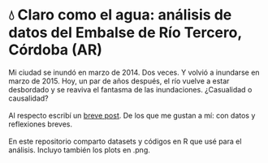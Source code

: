 <div>
<div id="8ef7" class="fl fm ap by fn b fo fp fq fr fs ft fu fv fw fx fy">
<h1 class="fn b fo fz fq ga fs gb fu gc fw gd ap" style="text-align: left;">💧 Claro como el agua: análisis de datos del Embalse de Río Tercero, Córdoba (AR)</h1>
<div dir="auto">Mi ciudad se inund&oacute; en marzo de 2014. Dos veces. Y volvi&oacute; a inundarse en marzo de 2015. Hoy, un par de a&ntilde;os despu&eacute;s, el r&iacute;o vuelve a estar desbordado y se reaviva el fantasma de las inundaciones. &iquest;Casualidad o causalidad?</div>
<div dir="auto">&nbsp;</div>
<div dir="auto">Al respecto escrib&iacute; un <a href="https://medium.com/condolasa/claro-como-el-agua-50d41f3e275f" target="_blank" rel="noopener">breve post</a>. De los que me gustan a m&iacute;: con datos y reflexiones breves.</div>
</div>
<div class="o9v6fnle cxmmr5t8 oygrvhab hcukyx3x c1et5uql ii04i59q">
<div dir="auto">&nbsp;</div>
<div dir="auto">En este repositorio comparto datasets y c&oacute;digos en R que us&eacute; para el an&aacute;lisis. Incluyo tambi&eacute;n los plots en .png.</div>
</div>
